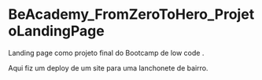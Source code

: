# BeAcademy_FromZeroToHero_ProjetoLandingPage
Landing page como projeto final do Bootcamp de low code .

Aqui fiz um deploy de um site para uma lanchonete de bairro.
